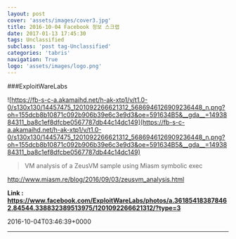 ```yaml
---
layout: post
cover: 'assets/images/cover3.jpg'
title: 2016-10-04 Facebook 정보 스크랩
date: 2017-01-13 17:45:30
tags: Unclassified
subclass: 'post tag-Unclassified'
categories: 'tabris'
navigation: True
logo: 'assets/images/logo.png'
---
```


###ExploitWareLabs

![https://fb-s-c-a.akamaihd.net/h-ak-xtp1/v/t1.0-0/s130x130/14457475_1201092266621312_5686946126909236448_n.png?oh=155dcb8b10871c092b906b39e6c3e9d3&oe=591634B5&__gda__=1493884311_ba8c1ef8dfcbe0567787db44c14dc149](https://fb-s-c-a.akamaihd.net/h-ak-xtp1/v/t1.0-0/s130x130/14457475_1201092266621312_5686946126909236448_n.png?oh=155dcb8b10871c092b906b39e6c3e9d3&oe=591634B5&__gda__=1493884311_ba8c1ef8dfcbe0567787db44c14dc149)

>VM analysis of a ZeusVM sample using Miasm symbolic exec

http://www.miasm.re/blog/2016/09/03/zeusvm_analysis.html

**Link : <https://www.facebook.com/ExploitWareLabs/photos/a.361854183878462.84544.338832389513975/1201092266621312/?type=3>**

2016-10-04T03:46:39+0000

---


